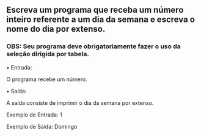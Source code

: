 ## Escreva um programa que receba um número inteiro referente a um dia da semana e escreva o nome do dia por extenso.

### OBS: Seu programa deve obrigatoriamente fazer o uso da seleção dirigida por tabela.

• Entrada: 

O programa recebe um número.

• Saı́da:

A saı́da consiste de imprimir o dia da semana por extenso.

Exemplo de Entrada:
1

Exemplo de Saı́da:
Domingo



